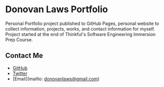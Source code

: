 # Donovan Laws Portfolio
Personal Portfolio project published to GitHub Pages, personal website to collect information, projects, works, and contact information for myself. Project started at the end of Thinkful's Software Engineering Immersion Prep Course.

## Contact Me
 * [GitHub](https://github.com/donovanlaws)
 * [Twitter](https://twitter.com/donovan_laws)
 * [Email](mailto: donovanlaws@gmail.com)